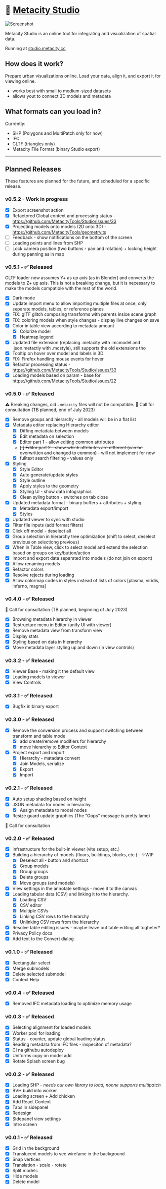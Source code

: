 # 🏡 [Metacity Studio](https://studio.metacity.cc)

![Screenshot](./studio.png)

Metacity Studio is an online tool for integrating and visualization of spatial data.

Running at [studio.metacity.cc](https://studio.metacity.cc)

## How does it work?

Prepare urban visualizations online. Load your data, align it, and export it for viewing online.

-   works best with small to medium-sized datasets
-   allows yout to connect 3D models and metadata

## What formats can you load in?

Currently:

-   SHP (Polygons and MultiPatch only for now)
-   IFC
-   GLTF (triangles only)
-   Metacity File Format (binary Studio export)

---

## Planned Releases

These features are planned for the future, and scheduled for a specific release.

### v0.5.2 - Work in progress

-   [x] Export screenshot action
-   [x] Refactored Global context and processing status - https://github.com/MetacityTools/Studio/issues/33
-   [x] Projecting models onto models (2D onto 3D) - https://github.com/MetacityTools/geometry.ts
-   [ ] Feedback - show notifications on the bottom of the screen
-   [ ] Loading points and lines from SHP
-   [ ] Lock camera position (two buttons - pan and rotation) + locking height during panning as in map

### v0.5.1 - ✅ Released

GLTF loader now assumes Y+ as up axis (as in Blender) and converts the models to Z+ up axis. This is not a breaking change, but it is necessary to make the models compatible with the rest of the world.

-   [x] Dark mode
-   [x] Update import menu to allow importing multiple files at once, only separate models, tables, or reference planes
-   [x] FIX: glTF glitch composing transforms with parents insice scene graph
-   [x] FIX: coloring models when style changes - display live changes on save
-   [x] Color in table view according to metadata amount
    -   [x] Colorize model
    -   [x] Heatmap legend
-   [x] Updated file extension (replacing .metacity with .mcmodel and .json.metactiy with .mcstyle), still supports the old extensions tho
-   [x] Tooltip on hover over model and labels in 3D
-   [x] FIX: Firefox handling mouse events for hover
-   [x] Refactor processing status - https://github.com/MetacityTools/Studio/issues/33
-   [x] Loading models based on param - base for https://github.com/MetacityTools/Studio/issues/22

### v0.5.0 - ✅ Released

⚠️ Breaking changes, old `.metacity` files will not be compatible.
🧠 Call for consultation (TB planned, end of July 2023)

-   [x] Remove groups and hierarchy - all models will be in a flat list
-   [x] Metadata editor replacing Hierarchy editor
    -   [x] Diffing metadata between models
    -   [x] Edit metadata on selection
    -   [x] Editor part 1 - allow editing common attributes
    -   ~~[ ] Editor part 2 - show which attributes are different (can be overwritten and changed to common)~~ - will not implement for now
    -   [x] fulltext search filtering - values only
-   [x] Styling
    -   [x] Style Editor
    -   [x] Auto generate/update styles
    -   [x] Style outline
    -   [x] Apply styles to the geometry
    -   [x] Styling UI - show data infographics
    -   [x] Clean syling button - switches on tab close
-   [x] Updated metadata format - binary buffers + attributes + styling
    -   [x] Metadata export/import
    -   [x] Styles
-   [x] Updated viewer to sync with studio
-   [x] Filter file inputs (add format filters)
-   [x] Click off model - deselect all
-   [x] Group selection in hierarchy tree optimization (shift to select, deselect previous on selectiong previous)
-   [x] When in Table view, click to select model and extend the selection based on groups on key/button/action
-   [x] Import and export data separated into models (do not join on export)
-   [x] Allow renaming models
-   [x] Refactor colors
-   [x] Resolve rejects during loading
-   [x] Allow colormap codes in styles instead of lists of colors [plasma, viridis, inferno, magma]

### v0.4.0 - ✅ Released

🧠 Call for consultation (TB planned, beginning of July 2023)

-   [x] Browsing metadata hierarchy in viewer
-   [x] Restructure menu in Editor (unify UI with viewer)
-   [x] Remove metadata view from transform view
-   [x] Display stats
-   [x] Styling based on data in hierarchy
-   [x] Move metadata layer styling up and down (in view controls)

### v0.3.2 - ✅ Released

-   [x] Viewer Base - making it the default view
-   [x] Loading models to viewer
-   [x] View Controls

### v0.3.1 - ✅ Released

-   [x] Bugfix in binary export

### v0.3.0 - ✅ Released

-   [x] Remove the conversion process and support switching between transform and table mode
    -   [x] add create/remove modifiers for hierarchy
    -   [x] move hierarchy to Editor Context
-   [x] Project export and import
    -   [x] Hierarchy - matadata convert
    -   [x] Join Models, serialize
    -   [x] Export
    -   [x] Import

### v0.2.1 - ✅ Released

-   [x] Auto setup shading based on height
-   [x] JSON metadata for nodes in hierarchy
    -   [x] Assign metadata to model nodes
-   [x] Resize guard update graphics (The "Oops" message is pretty lame)

🧠 Call for consultation

### v0.2.0 - ✅ Released

-   [x] Infrastructure for the built-in viewer (vite setup, etc.)
-   [x] Building a hierarchy of models (floors, buildings, blocks, etc.) - ✨WIP
    -   [x] Deselect all - button and shortcut
    -   [x] Group models
    -   [x] Group groups
    -   [x] Delete groups
    -   [x] Move groups (and models)
-   [x] View settings in the annotate settings - move it to the canvas
-   [x] Loading tabular data (CSV) and linking it to the hierarchy.
    -   [x] Loading CSV
    -   [x] CSV editor
    -   [x] Multiple CSVs
    -   [x] Linking CSV rows to the hierarchy
    -   [x] Unlinking CSV rows from the hierarchy
-   [x] Resolve table editing issues - maybe leave out table editing all togheter?
-   [x] Privacy Policy docs
-   [x] Add text to the Convert dialog

### v0.1.0 - ✅ Released

-   [x] Rectangular select
-   [x] Merge submodels
-   [x] Delete selected submodel
-   [x] Context Help

### v0.0.4 - ✅ Released

-   [x] Removed IFC metadata loading to optimize memory usage

### v0.0.3 - ✅ Released

-   [x] Selecting alignment for loaded models
-   [x] Worker pool for loading
-   [x] Status - counter, update global loading status
-   [x] Reading metadata from IFC files - inspeciton of metadata?
-   [x] CI na githubu autodeploy
-   [x] Uniforms copy on model add
-   [x] Rotate Splash screen bug

### v0.0.2 - ✅ Released

-   [x] Loading SHP - _needs our own library to load, noone supports multipatch_
-   [x] BVH build into worker
-   [x] Loading screen + Add chicken
-   [x] Add React Context
-   [x] Tabs in sidepanel
-   [x] Redesign
-   [x] Sidepanel view settings
-   [x] Intro screen

### v0.0.1 - ✅ Released

-   [x] Grid in the background
-   [x] Translucent models to see wirefame in the background
-   [x] Snap vertices
-   [x] Translation - scale - rotate
-   [x] Split models
-   [x] Hide models
-   [x] Delete model
